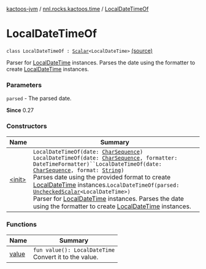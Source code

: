 [kactoos-jvm](../../index.md) / [nnl.rocks.kactoos.time](../index.md) / [LocalDateTimeOf](.)

# LocalDateTimeOf

`class LocalDateTimeOf : `[`Scalar`](../../nnl.rocks.kactoos/-scalar/index.md)`<LocalDateTime>` [(source)](https://github.com/neonailol/kactoos/blob/master/kactoos-jvm/src/main/kotlin/nnl/rocks/kactoos/time/LocalDateTimeOf.kt#L17)

Parser for [LocalDateTime](#) instances.
Parses the date using the formatter to create
[LocalDateTime](#) instances.

### Parameters

`parsed` - The parsed date.

**Since**
0.27

### Constructors

| Name | Summary |
|---|---|
| [&lt;init&gt;](-init-.md) | `LocalDateTimeOf(date: `[`CharSequence`](https://kotlinlang.org/api/latest/jvm/stdlib/kotlin/-char-sequence/index.html)`)`<br>`LocalDateTimeOf(date: `[`CharSequence`](https://kotlinlang.org/api/latest/jvm/stdlib/kotlin/-char-sequence/index.html)`, formatter: DateTimeFormatter)``LocalDateTimeOf(date: `[`CharSequence`](https://kotlinlang.org/api/latest/jvm/stdlib/kotlin/-char-sequence/index.html)`, format: `[`String`](https://kotlinlang.org/api/latest/jvm/stdlib/kotlin/-string/index.html)`)`<br>Parses date using the provided format to create [LocalDateTime](#) instances.`LocalDateTimeOf(parsed: `[`UncheckedScalar`](../../nnl.rocks.kactoos.scalar/-unchecked-scalar/index.md)`<LocalDateTime>)`<br>Parser for [LocalDateTime](#) instances. Parses the date using the formatter to create [LocalDateTime](#) instances. |

### Functions

| Name | Summary |
|---|---|
| [value](value.md) | `fun value(): LocalDateTime`<br>Convert it to the value. |
